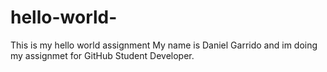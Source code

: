 # hello-world-
This is my hello world assignment
My name is Daniel Garrido and im doing my assignmet for GitHub Student Developer.
